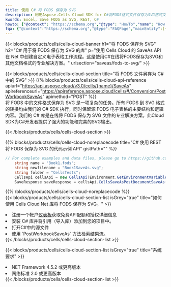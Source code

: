 ```yaml
---
title: 使用 C# 将 FODS 保存为 SVG
description: 利用Aspose.Cells Cloud SDK for C#将FODS格式文件保存为SVG格式文件。
kwords: Excel, Save FODS as SVG, REST, C#
howto: {"@context": "https://schema.org","@type": "HowTo","name": "How to save FODS as SVG using the Cells Cloud Net library.","description": "How to save FODS as SVG using the Cells Cloud Net library.","image": {"@type": "ImageObject"},"url": "/net/saveas/fods-to-svg/","step": [{ "@type": "HowToStep","name": "How to save FODS as SVG using the Cells Cloud Net library. step 1", "image": {"@type": "ImageObject",},"url": "/net/saveas/fods-to-svg/","text": "Register an account at <a href='https://dashboard.aspose.cloud/'>Dashboard</a> to get free API quota & authorization details",},{ "@type": "HowToStep","name": "How to save FODS as SVG using the Cells Cloud Net library. step 1", "image": {"@type": "ImageObject",},"url": "/net/saveas/fods-to-svg/","text": "Install C# library and add the reference (import the library) to your project.",},{ "@type": "HowToStep","name": "How to save FODS as SVG using the Cells Cloud Net library. step 1", "image": {"@type": "ImageObject",},"url": "/net/saveas/fods-to-svg/","text": "Open the source file in C#",},{ "@type": "HowToStep","name": "How to save FODS as SVG using the Cells Cloud Net library. step 1", "image": {"@type": "ImageObject",},"url": "/net/saveas/fods-to-svg/","text": "Use the `PostWorkbookSaveAs` method to retrieve the resulting stream.",}, ],"supply": {"@type": "HowToSupply","name": "document"},"tool": [{"@type": "HowToTool","name": "Visual Studio, Visual Studio Code, Rider"},{"@type": "HowToTool","name": "Aspose Cells"}],"totalTime": "PT6M"}
fqa: {"@context":"https://schema.org","@type":"FAQPage","mainEntity":[{"@type":"Question","name":"Why save file as other formats file in C# using REST API?","acceptedAnswer":{"@type":"Answer","text":"Documents are encoded in many ways, and some files may be incompatible with the software you use. To open and read such files, just save them as appropriate file formats.<br/><ol><li>Install .NET SDK and add the reference (import the library) to your project.</li><li>Open the source file in C# using REST API.</li><li>Call the PostWorkbookSaveAsRequest() method, passing an output filename with required extension.</li><li>Get the result of save as a separate file.</li></ol>"}},{"@type":"Question","name":"What file formats can I save as with your C# library?","acceptedAnswer":{"@type":"Answer","text":"We support a variety of file formats for conversion using .NET library, including XLSX, Excel, xls , PDF, CSV, HTML, Markdown, XML, PNG, JPG, TIFF, Json, TXT and many more."}},{"@type":"Question","name":"What is the maximum allowed file size for conversion using this .NET library?","acceptedAnswer":{"@type":"Answer","text":"There are no file size limits for format conversions using .NET library."}}]}
---
```

{{< blocks/products/cells/cells-cloud-banner h1="将 FODS 保存为 SVG" h2="C# 用于将 FODS 保存为 SVG 的库" p="使用 Cells Cloud 的 SaveAs API 在 Net 中创建自定义电子表格工作流程。这是使用C#在线将FODS保存为SVG和其他文档格式的专业解决方案。" urlsection="saveas/fods-to-svg/" >}}

{{< blocks/products/cells/cells-cloud-section title="将 FODS 文件另存为 C# 中的 SVG" >}}
{{% blocks/products/cells/cells-cloud-api-reference apiurl="https://api.aspose.cloud/v3.0/cells/{name}/SaveAs" apireferenceurl="https://apireference.aspose.cloud/cells/#/Conversion/PostWorkbookSaveAs" apimethod="POST" %}}
<br/>
将 FODS 中的文件格式保存为 SVG 是一项复杂的任务。所有 FODS 到 SVG 格式的转换均由我们的 C# SDK 执行，同时保留源 FODS 电子表格的主要结构和逻辑内容。我们的 C# 库是在线将 FODS 保存为 SVG 文件的专业解决方案。此Cloud SDK为C#开发者提供了强大的功能和完美的SVG输出。

{{< /blocks/products/cells/cells-cloud-section >}}

{{% blocks/products/cells/cells-cloud-noreplacecode title="C# 使用 REST 将 FODS 保存为 SVG 的代码示例 API" gistPath="" %}}
  
```cs
// For complete examples and data files, please go to https://github.com/aspose-cells-cloud/aspose-cells-cloud-dotnet/
    string name = "Book1.fods";
    string newfilename = "Book1SaveAs.svg";
    string folder = "CellsTests";
    CellsApi cellsApi = new CellsApi(Environment.GetEnvironmentVariable("ProductClientId"), Environment.GetEnvironmentVariable("ProductClientSecret"));
    SaveResponse saveResponse = cellsApi.CellsSaveAsPostDocumentSaveAs(name, null, newfilename, null,null,folder);
```
  
{{% /blocks/products/cells/cells-cloud-noreplacecode %}}
<br/>
{{< blocks/products/cells/cells-cloud-section-list isGrey="true" title="如何使用 Cells Cloud Net 库将 FODS 保存为 SVG。" >}}
<li>注册一个帐户<a href="https://dashboard.aspose.cloud/">仪表板</a>获取免费API配额和授权详细信息</li>
<li>安装 C# 库并将引用（导入库）添加到您的项目中。</li>
<li>打开C#中的源文件</li>
<li>使用 `PostWorkbookSaveAs` 方法检索结果流。</li>
{{< /blocks/products/cells/cells-cloud-section-list >}}

{{< blocks/products/cells/cells-cloud-section-list isGrey="true" title="系统要求" >}}
<li>NET Framework 4.5.2 或更高版本</li>
<li>网络标准 2.0 或更高版本</li>
{{< /blocks/products/cells/cells-cloud-section-list >}}
